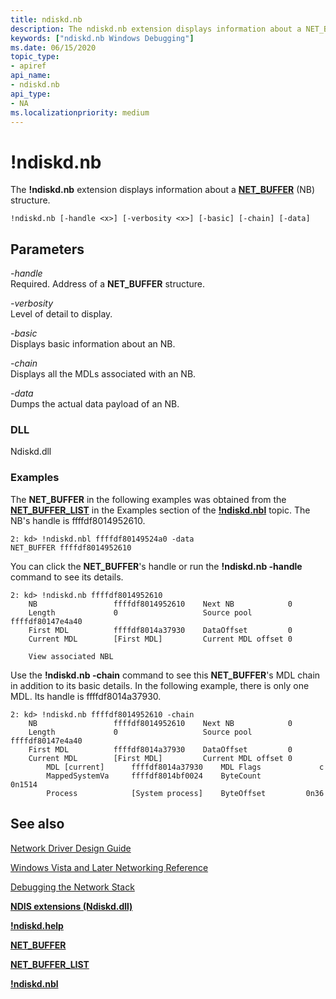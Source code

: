 ```yaml
---
title: ndiskd.nb
description: The ndiskd.nb extension displays information about a NET_BUFFER (NB) structure.
keywords: ["ndiskd.nb Windows Debugging"]
ms.date: 06/15/2020
topic_type:
- apiref
api_name:
- ndiskd.nb
api_type:
- NA
ms.localizationpriority: medium
---
```


# !ndiskd.nb

The **!ndiskd.nb** extension displays information about a [**NET\_BUFFER**](../network/net-buffer-structure.md) (NB) structure.

```console
!ndiskd.nb [-handle <x>] [-verbosity <x>] [-basic] [-chain] [-data]
```

## <span id="Parameters"></span><span id="parameters"></span><span id="PARAMETERS"></span>Parameters

<span id="_______-handle______"></span><span id="_______-HANDLE______"></span> *-handle*   
Required. Address of a **NET\_BUFFER** structure.

<span id="_______-verbosity______"></span><span id="_______-VERBOSITY______"></span> *-verbosity*   
Level of detail to display.

<span id="_______-basic______"></span><span id="_______-BASIC______"></span> *-basic*   
Displays basic information about an NB.

<span id="_______-chain______"></span><span id="_______-CHAIN______"></span> *-chain*   
Displays all the MDLs associated with an NB.

<span id="_______-data______"></span><span id="_______-DATA______"></span> *-data*   
Dumps the actual data payload of an NB.

### DLL

Ndiskd.dll

### Examples

The **NET\_BUFFER** in the following examples was obtained from the [**NET\_BUFFER\_LIST**](../network/net-buffer-list-structure.md) in the Examples section of the [**!ndiskd.nbl**](-ndiskd-nbl.md) topic. The NB's handle is ffffdf8014952610.

```console
2: kd> !ndiskd.nbl ffffdf80149524a0 -data
NET_BUFFER ffffdf8014952610
```

You can click the **NET\_BUFFER**'s handle or run the **!ndiskd.nb -handle** command to see its details.

```console
2: kd> !ndiskd.nb ffffdf8014952610
    NB                 ffffdf8014952610    Next NB            0
    Length             0                   Source pool        ffffdf80147e4a40
    First MDL          ffffdf8014a37930    DataOffset         0
    Current MDL        [First MDL]         Current MDL offset 0

    View associated NBL
```

Use the **!ndiskd.nb -chain** command to see this **NET\_BUFFER**'s MDL chain in addition to its basic details. In the following example, there is only one MDL. Its handle is ffffdf8014a37930.

```console
2: kd> !ndiskd.nb ffffdf8014952610 -chain
    NB                 ffffdf8014952610    Next NB            0
    Length             0                   Source pool        ffffdf80147e4a40
    First MDL          ffffdf8014a37930    DataOffset         0
    Current MDL        [First MDL]         Current MDL offset 0
        MDL [current]      ffffdf8014a37930    MDL Flags             c
        MappedSystemVa     ffffdf8014bf0024    ByteCount          0n1514
        Process            [System process]    ByteOffset         0n36  
```

## See also

[Network Driver Design Guide](../network/index.md)

[Windows Vista and Later Networking Reference](/windows-hardware/drivers/ddi/_netvista/)

[Debugging the Network Stack](https://channel9.msdn.com/Shows/Defrag-Tools/Defrag-Tools-175-Debugging-the-Network-Stack)

[**NDIS extensions (Ndiskd.dll)**](ndis-extensions--ndiskd-dll-.md)

[**!ndiskd.help**](-ndiskd-help.md)

[**NET\_BUFFER**](../network/net-buffer-structure.md)

[**NET\_BUFFER\_LIST**](../network/net-buffer-list-structure.md)

[**!ndiskd.nbl**](-ndiskd-nbl.md)
